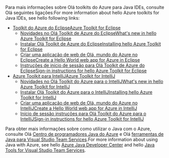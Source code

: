 <span data-ttu-id="d7b96-101">Para mais informações sobre Olá toolkits do Azure para Java IDEs, consulte Olá seguintes ligações:</span><span class="sxs-lookup"><span data-stu-id="d7b96-101">For more information about hello Azure toolkits for Java IDEs, see hello following links:</span></span>

* [<span data-ttu-id="d7b96-102">Toolkit do Azure do Eclipse</span><span class="sxs-lookup"><span data-stu-id="d7b96-102">Azure Toolkit for Eclipse</span></span>](/azure/azure-toolkit-for-eclipse)
  * [<span data-ttu-id="d7b96-103">Novidades no Olá Toolkit de Azure do Eclipse</span><span class="sxs-lookup"><span data-stu-id="d7b96-103">What's new in hello Azure Toolkit for Eclipse</span></span>](/azure/azure-toolkit-for-eclipse-whats-new)
  * [<span data-ttu-id="d7b96-104">Instalar Olá Toolkit de Azure do Eclipse</span><span class="sxs-lookup"><span data-stu-id="d7b96-104">Installing hello Azure Toolkit for Eclipse</span></span>](/azure/azure-toolkit-for-eclipse-installation)
  * [<span data-ttu-id="d7b96-105">Criar uma aplicação de web de Olá, mundo do Azure no Eclipse</span><span class="sxs-lookup"><span data-stu-id="d7b96-105">Create a Hello World web app for Azure in Eclipse</span></span>](/azure/app-service-web/app-service-web-eclipse-create-hello-world-web-app)
  * [<span data-ttu-id="d7b96-106">Instruções de início de sessão para Olá Toolkit de Azure do Eclipse</span><span class="sxs-lookup"><span data-stu-id="d7b96-106">Sign-in instructions for hello Azure Toolkit for Eclipse</span></span>](/azure/azure-toolkit-for-eclipse-sign-in-instructions)
* [<span data-ttu-id="d7b96-107">Azure Toolkit para IntelliJ</span><span class="sxs-lookup"><span data-stu-id="d7b96-107">Azure Toolkit for IntelliJ</span></span>](/azure/azure-toolkit-for-intellij)
  * [<span data-ttu-id="d7b96-108">Novidades no Olá Toolkit do Azure para o IntelliJ</span><span class="sxs-lookup"><span data-stu-id="d7b96-108">What's new in hello Azure Toolkit for IntelliJ</span></span>](/azure/azure-toolkit-for-intellij-whats-new)
  * [<span data-ttu-id="d7b96-109">Instalar Olá Toolkit do Azure para o IntelliJ</span><span class="sxs-lookup"><span data-stu-id="d7b96-109">Installing hello Azure Toolkit for IntelliJ</span></span>](/azure/azure-toolkit-for-intellij-installation)
  * [<span data-ttu-id="d7b96-110">Criar uma aplicação de web de Olá, mundo do Azure no IntelliJ</span><span class="sxs-lookup"><span data-stu-id="d7b96-110">Create a Hello World web app for Azure in IntelliJ</span></span>](/azure/app-service-web/app-service-web-intellij-create-hello-world-web-app)
  * [<span data-ttu-id="d7b96-111">Início de sessão instruções para Olá Toolkit do Azure para o IntelliJ</span><span class="sxs-lookup"><span data-stu-id="d7b96-111">Sign-in instructions for hello Azure Toolkit for IntelliJ</span></span>](/azure/azure-toolkit-for-intellij-sign-in-instructions)

<span data-ttu-id="d7b96-112">Para obter mais informações sobre como utilizar o Java com o Azure, consulte Olá [Centro de programadores Java do Azure](https://azure.microsoft.com/develop/java/) e Olá [ferramentas de Java para Visual Studio Team Services](https://java.visualstudio.com/).</span><span class="sxs-lookup"><span data-stu-id="d7b96-112">For more information about using Java with Azure, see hello [Azure Java Developer Center](https://azure.microsoft.com/develop/java/) and hello [Java Tools for Visual Studio Team Services](https://java.visualstudio.com/).</span></span>
